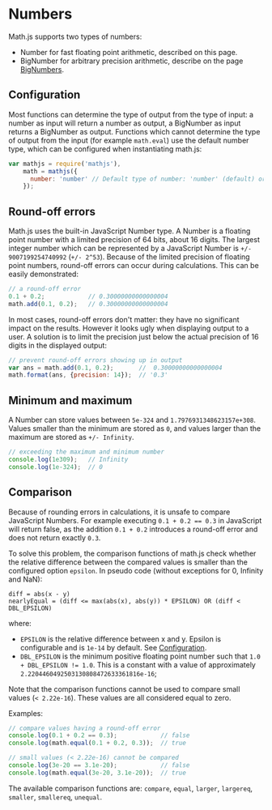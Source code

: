 # Numbers

Math.js supports two types of numbers:

- Number for fast floating point arithmetic, described on this page.
- BigNumber for arbitrary precision arithmetic, describe on the page
  [BigNumbers](bignumbers.md).

## Configuration

Most functions can determine the type of output from the type of input:
a number as input will return a number as output, a BigNumber as input returns
a BigNumber as output. Functions which cannot determine the type of output
from the input (for example `math.eval`) use the default number type, which
can be configured when instantiating math.js:

```js
var mathjs = require('mathjs'),
    math = mathjs({
      number: 'number' // Default type of number: 'number' (default) or 'bignumber'
    });
```

## Round-off errors

Math.js uses the built-in JavaScript Number type. A Number is a floating point
number with a limited precision of 64 bits, about 16 digits. The largest integer
number which can be represented by a JavaScript Number
is `+/- 9007199254740992` (`+/- 2^53`). Because of the limited precision of
floating point numbers, round-off errors can occur during calculations.
This can be easily demonstrated:

```js
// a round-off error
0.1 + 0.2;            // 0.30000000000000004
math.add(0.1, 0.2);   // 0.30000000000000004
```

In most cases, round-off errors don't matter: they have no significant
impact on the results. However it looks ugly when displaying output to a user.
A solution is to limit the precision just below the actual precision of 16
digits in the displayed output:

```js
// prevent round-off errors showing up in output
var ans = math.add(0.1, 0.2);       //  0.30000000000000004
math.format(ans, {precision: 14});  // '0.3'
```

## Minimum and maximum

A Number can store values between `5e-324` and `1.7976931348623157e+308`.
Values smaller than the minimum are stored as `0`, and values larger than the
maximum are stored as `+/- Infinity`.

```js
// exceeding the maximum and minimum number
console.log(1e309);   // Infinity
console.log(1e-324);  // 0
```

## Comparison

Because of rounding errors in calculations, it is unsafe to compare JavaScript
Numbers. For example executing `0.1 + 0.2 == 0.3` in JavaScript will return
false, as the addition `0.1 + 0.2` introduces a round-off error and does not
return exactly `0.3`.

To solve this problem, the comparison functions of math.js check whether the
relative difference between the compared values is smaller than the configured
option `epsilon`. In pseudo code (without exceptions for 0, Infinity and NaN):

    diff = abs(x - y)
    nearlyEqual = (diff <= max(abs(x), abs(y)) * EPSILON) OR (diff < DBL_EPSILON)

where:

 - `EPSILON` is the relative difference between x and y. Epsilon is configurable
   and is `1e-14` by default. See [Configuration](../configuration.md).
 - `DBL_EPSILON` is the minimum positive floating point number such that
   `1.0 + DBL_EPSILON != 1.0`. This is a constant with a value of approximately
   `2.2204460492503130808472633361816e-16`;

Note that the comparison functions cannot be used to compare small values
(`< 2.22e-16`). These values are all considered equal to zero.

Examples:

```js
// compare values having a round-off error
console.log(0.1 + 0.2 == 0.3);            // false
console.log(math.equal(0.1 + 0.2, 0.3));  // true

// small values (< 2.22e-16) cannot be compared
console.log(3e-20 == 3.1e-20);            // false
console.log(math.equal(3e-20, 3.1e-20));  // true
```

The available comparison functions are: `compare`, `equal`, `larger`,
`largereq`, `smaller`, `smallereq`, `unequal`.

